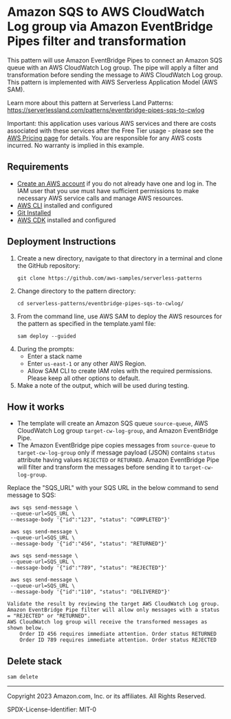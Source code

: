 # Amazon SQS to AWS CloudWatch Log group via Amazon EventBridge Pipes filter and transformation

This pattern will use Amazon EventBridge Pipes to connect an Amazon SQS queue with an AWS CloudWatch Log group. The pipe will apply a filter and transformation before sending the message to AWS CloudWatch Log group.
This pattern is implemented with AWS Serverless Application Model (AWS SAM).

Learn more about this pattern at Serverless Land Patterns: https://serverlessland.com/patterns/eventbridge-pipes-sqs-to-cwlog

Important: this application uses various AWS services and there are costs associated with these services after the Free Tier usage - please see the [AWS Pricing page](https://aws.amazon.com/pricing/) for details. You are responsible for any AWS costs incurred. No warranty is implied in this example.

## Requirements

- [Create an AWS account](https://portal.aws.amazon.com/gp/aws/developer/registration/index.html) if you do not already have one and log in. The IAM user that you use must have sufficient permissions to make necessary AWS service calls and manage AWS resources.
- [AWS CLI](https://docs.aws.amazon.com/cli/latest/userguide/install-cliv2.html) installed and configured
- [Git Installed](https://git-scm.com/book/en/v2/Getting-Started-Installing-Git)
- [AWS CDK](https://docs.aws.amazon.com/cdk/latest/guide/cli.html) installed and configured

## Deployment Instructions

1. Create a new directory, navigate to that directory in a terminal and clone the GitHub repository:
   ```
   git clone https://github.com/aws-samples/serverless-patterns
   ```
2. Change directory to the pattern directory:
   ```
   cd serverless-patterns/eventbridge-pipes-sqs-to-cwlog/
   ```
3. From the command line, use AWS SAM to deploy the AWS resources for the pattern as specified in the template.yaml file:
    ```
    sam deploy --guided
    ```
4. During the prompts:
    * Enter a stack name
    * Enter `us-east-1` or any other AWS Region. 
    * Allow SAM CLI to create IAM roles with the required permissions. Please keep all other options to default.
5. Make a note of the output, which will be used during testing.

## How it works

* The template will create an Amazon SQS queue `source-queue`, AWS CloudWatch Log group `target-cw-log-group`, and Amazon EventBridge Pipe.
* The Amazon EventBridge pipe copies messages from `source-queue` to `target-cw-log-group` only if message payload (JSON) contains `status` attribute having values `REJECTED` or `RETURNED`. Amazon EventBridge Pipe will filter and transform the messages before sending it to `target-cw-log-group`.

Replace the "SQS_URL" with your SQS URL in the below command to send message to SQS:

```
 aws sqs send-message \
 --queue-url=SQS_URL \
 --message-body '{"id":"123", "status": "COMPLETED"}'

 aws sqs send-message \
 --queue-url=SQS_URL \
 --message-body '{"id":"456", "status": "RETURNED"}'

 aws sqs send-message \
 --queue-url=SQS_URL \
 --message-body '{"id":"789", "status": "REJECTED"}'

 aws sqs send-message \
 --queue-url=SQS_URL \
 --message-body '{"id":"110", "status": "DELIVERED"}'

Validate the result by reviewing the target AWS CloudWatch Log group.
Amazon EventBridge Pipe filter will allow only messages with a status = "REJECTED" or "RETURNED".
AWS CloudWatch log group will receive the transformed messages as shown below. 
    Order ID 456 requires immediate attention. Order status RETURNED
    Order ID 789 requires immediate attention. Order status REJECTED
```

## Delete stack

```
sam delete
```

---

Copyright 2023 Amazon.com, Inc. or its affiliates. All Rights Reserved.

SPDX-License-Identifier: MIT-0
